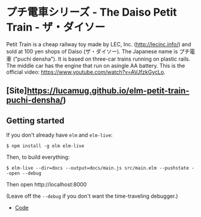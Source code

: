 # プチ電車シリーズ - The Daiso Petit Train - ザ・ダイソー

Petit Train is a cheap railway toy made by LEC, Inc. (http://lecinc.info/) and sold at 100 yen shops of Daiso (ザ・ダイソー). The Japanese name is プチ電車 ("puchi densha"). It is based on three-car trains running on plastic rails. The middle car has the engine that run on asingle AA battery. This is the official video: https://www.youtube.com/watch?v=AVJfzkGycLo.

## [Site]https://lucamug.github.io/elm-petit-train-puchi-densha/)

## Getting started

If you don't already have `elm` and `elm-live`:

```
$ npm install -g elm elm-live
```

Then, to build everything:

```
$ elm-live --dir=docs --output=docs/main.js src/main.elm --pushstate --open --debug
```
Then open http://localhost:8000

(Leave off the `--debug` if you don't want the time-traveling debugger.)

* [Code](https://github.com/lucamug/elm-petit-train-puchi-densha)
